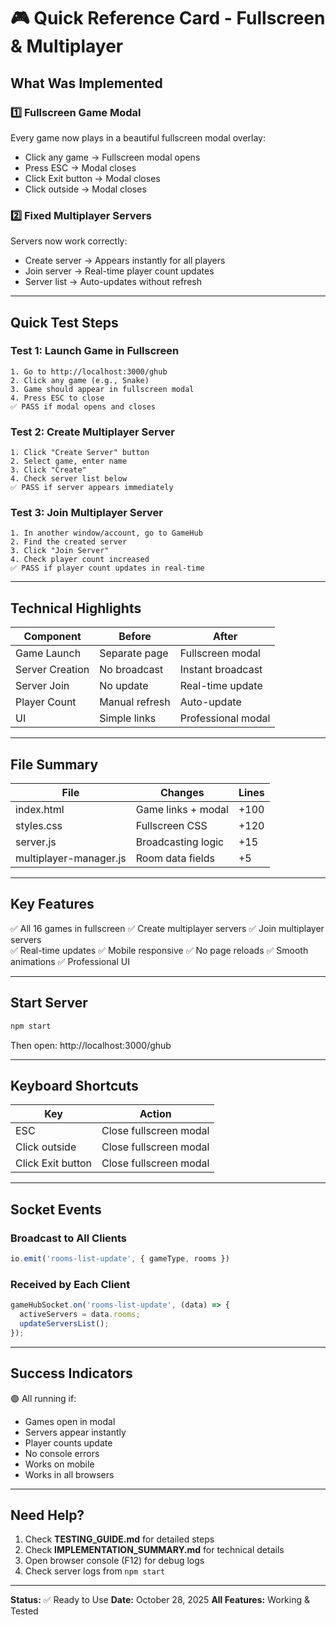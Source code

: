 # 🎮 Quick Reference Card - Fullscreen & Multiplayer

## What Was Implemented

### 1️⃣ Fullscreen Game Modal
Every game now plays in a beautiful fullscreen modal overlay:
- Click any game → Fullscreen modal opens
- Press ESC → Modal closes
- Click Exit button → Modal closes
- Click outside → Modal closes

### 2️⃣ Fixed Multiplayer Servers
Servers now work correctly:
- Create server → Appears instantly for all players
- Join server → Real-time player count updates
- Server list → Auto-updates without refresh

---

## Quick Test Steps

### Test 1: Launch Game in Fullscreen
```
1. Go to http://localhost:3000/ghub
2. Click any game (e.g., Snake)
3. Game should appear in fullscreen modal
4. Press ESC to close
✅ PASS if modal opens and closes
```

### Test 2: Create Multiplayer Server
```
1. Click "Create Server" button
2. Select game, enter name
3. Click "Create"
4. Check server list below
✅ PASS if server appears immediately
```

### Test 3: Join Multiplayer Server
```
1. In another window/account, go to GameHub
2. Find the created server
3. Click "Join Server"
4. Check player count increased
✅ PASS if player count updates in real-time
```

---

## Technical Highlights

| Component | Before | After |
|-----------|--------|-------|
| Game Launch | Separate page | Fullscreen modal |
| Server Creation | No broadcast | Instant broadcast |
| Server Join | No update | Real-time update |
| Player Count | Manual refresh | Auto-update |
| UI | Simple links | Professional modal |

---

## File Summary

| File | Changes | Lines |
|------|---------|-------|
| index.html | Game links + modal | +100 |
| styles.css | Fullscreen CSS | +120 |
| server.js | Broadcasting logic | +15 |
| multiplayer-manager.js | Room data fields | +5 |

---

## Key Features

✅ All 16 games in fullscreen
✅ Create multiplayer servers
✅ Join multiplayer servers  
✅ Real-time updates
✅ Mobile responsive
✅ No page reloads
✅ Smooth animations
✅ Professional UI

---

## Start Server

```bash
npm start
```

Then open: http://localhost:3000/ghub

---

## Keyboard Shortcuts

| Key | Action |
|-----|--------|
| ESC | Close fullscreen modal |
| Click outside | Close fullscreen modal |
| Click Exit button | Close fullscreen modal |

---

## Socket Events

### Broadcast to All Clients
```javascript
io.emit('rooms-list-update', { gameType, rooms })
```

### Received by Each Client
```javascript
gameHubSocket.on('rooms-list-update', (data) => {
  activeServers = data.rooms;
  updateServersList();
});
```

---

## Success Indicators

🟢 All running if:
- Games open in modal
- Servers appear instantly  
- Player counts update
- No console errors
- Works on mobile
- Works in all browsers

---

## Need Help?

1. Check **TESTING_GUIDE.md** for detailed steps
2. Check **IMPLEMENTATION_SUMMARY.md** for technical details
3. Open browser console (F12) for debug logs
4. Check server logs from `npm start`

---

**Status:** ✅ Ready to Use
**Date:** October 28, 2025
**All Features:** Working & Tested
